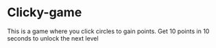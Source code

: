 # Clicky-game
This is a game where you click circles to gain points.
Get 10 points in 10 seconds to unlock the next level
